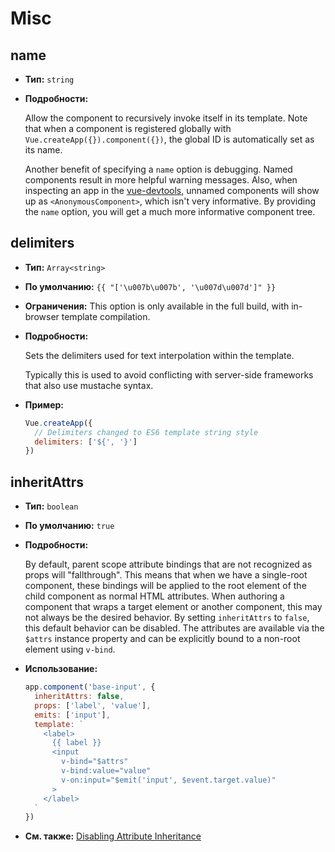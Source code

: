 # Misc

## name

- **Тип:** `string`

- **Подробности:**

  Allow the component to recursively invoke itself in its template. Note that when a component is registered globally with `Vue.createApp({}).component({})`, the global ID is automatically set as its name.

  Another benefit of specifying a `name` option is debugging. Named components result in more helpful warning messages. Also, when inspecting an app in the [vue-devtools](https://github.com/vuejs/vue-devtools), unnamed components will show up as `<AnonymousComponent>`, which isn't very informative. By providing the `name` option, you will get a much more informative component tree.

## delimiters

- **Тип:** `Array<string>`

- **По умолчанию:** `{{ "['\u007b\u007b', '\u007d\u007d']" }}` 

- **Ограничения:** This option is only available in the full build, with in-browser template compilation.

- **Подробности:**

  Sets the delimiters used for text interpolation within the template.

  Typically this is used to avoid conflicting with server-side frameworks that also use mustache syntax.

- **Пример:**

  ```js
  Vue.createApp({
    // Delimiters changed to ES6 template string style
    delimiters: ['${', '}']
  })
  ```

## inheritAttrs

- **Тип:** `boolean`

- **По умолчанию:** `true`

- **Подробности:**

  By default, parent scope attribute bindings that are not recognized as props will "fallthrough". This means that when we have a single-root component, these bindings will be applied to the root element of the child component as normal HTML attributes. When authoring a component that wraps a target element or another component, this may not always be the desired behavior. By setting `inheritAttrs` to `false`, this default behavior can be disabled. The attributes are available via the `$attrs` instance property and can be explicitly bound to a non-root element using `v-bind`.

- **Использование:**

  ```js
  app.component('base-input', {
    inheritAttrs: false,
    props: ['label', 'value'],
    emits: ['input'],
    template: `
      <label>
        {{ label }}
        <input
          v-bind="$attrs"
          v-bind:value="value"
          v-on:input="$emit('input', $event.target.value)"
        >
      </label>
    `
  })
  ```

- **См. также:** [Disabling Attribute Inheritance](../guide/component-props.md#disabling-attribute-inheritance)
